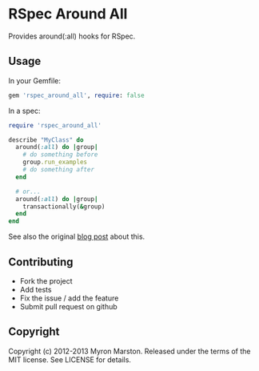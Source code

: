 # RSpec Around All

Provides around(:all) hooks for RSpec.

## Usage

In your Gemfile:

``` ruby
gem 'rspec_around_all', require: false
```

In a spec:

``` ruby
require 'rspec_around_all'

describe "MyClass" do
  around(:all) do |group|
    # do something before
    group.run_examples
    # do something after
  end

  # or...
  around(:all) do |group|
    transactionally(&group)
  end
end
```

See also the original [blog post](http://myronmars.to/n/dev-blog/2012/03/building-an-around-hook-using-fibers) about this.

## Contributing

* Fork the project
* Add tests
* Fix the issue / add the feature
* Submit pull request on github

## Copyright

Copyright (c) 2012-2013 Myron Marston. Released under the terms of the
MIT license. See LICENSE for details.

